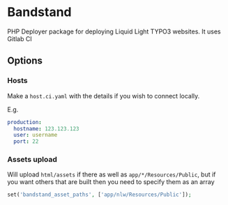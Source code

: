 # Bandstand

PHP Deployer package for deploying Liquid Light TYPO3 websites. It uses Gitlab CI

## Options

### Hosts

Make a `host.ci.yaml` with the details if you wish to connect locally.

E.g.

```yaml
production:
  hostname: 123.123.123
  user: username
  port: 22
```

### Assets upload

Will upload `html/assets` if there as well as `app/*/Resources/Public`, but if you want others that are built then you need to specify them as an array

```php
set('bandstand_asset_paths', ['app/nlw/Resources/Public']);
```
